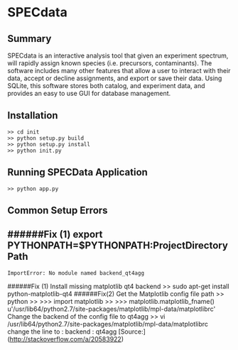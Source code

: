 # SPECdata

## Summary
SPECdata is an interactive analysis tool that given an experiment spectrum, will
rapidly assign known species (i.e. precursors, contaminants). The software
includes many other features that allow a user to interact with their data,
accept or decline assignments, and export or save their data. Using SQLite,
this software stores both catalog, and experiment data, and provides an easy
to use GUI for database management.


## Installation
    >> cd init
    >> python setup.py build
    >> python setup.py install
    >> python init.py

## Running SPECData Application
    >> python app.py

## Common Setup Errors
######Fix (1)
    export PYTHONPATH=$PYTHONPATH:ProjectDirectoryPath
----------------------------------------------------------
    ImportError: No module named backend_qt4agg
######Fix (1)
Install missing matplotlib qt4 backend
    >> sudo apt-get install python-matplotlib-qt4
######Fix(2)
Get the Matplotlib config file path
    >> python
    >> >>> import matplotlib
    >> >>> matplotlib.matplotlib_fname()
    u'/usr/lib64/python2.7/site-packages/matplotlib/mpl-data/matplotlibrc'
Change the backend of the config file to qt4agg
    >> vi /usr/lib64/python2.7/site-packages/matplotlib/mpl-data/matplotlibrc
change the line to :
    backend : qt4agg
[Source:] (http://stackoverflow.com/a/20583922)

